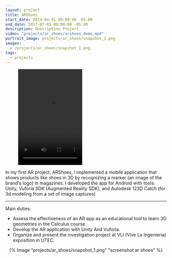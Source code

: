 ```yaml
---
layout: project
title: ARShoes
start_date: 2014-04-01 00:00:00 -05:00
end_date: 2017-07-01 00:00:00 -05:00
description: Description Project
video: "projects/ar_shoes/arshoes_demo.mp4"
portrait_image: projects/ar_shoes/snapshot_1.png
images:
  - /projects/ar_shoes/snapshot_1.png
tags:
  - projects
---
```



<figure class="video_container" align="left">
  <video controls="true" allowfullscreen="true" width="200px" height="300px">
    <source src="/projects/ar_shoes/arshoes_demo.mp4" type="video/mp4">
  </video>
</figure>

In my first AR project, ARShoes, I implemented a mobile application that shows products like shoes in 3D by recognizing a marker (an image of the brand's logo) in magazines. I developed the app for Android with tools: Unity, Vuforia SDK (Augmented Reality SDK), and Autodesk 123D Catch (for 3d modeling from a set of image captures)

<hr/>

Main duties:

- Assess the effectiveness of an AR app as an educational tool to learn 3D geometries in the Calculus course.
- Develop the AR application with Unity And Vuforia.
- Organize and present the investigation project at VLI (Vive La Ingeniería) exposition in UTEC. 

<p align="center">
  {% Image "projects/ar_shoes/snapshot_1.png" "screenshot ar shoes" %}
</p>

